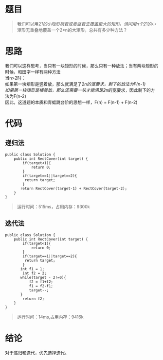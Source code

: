 # 题目
>我们可以用2*1的小矩形横着或者竖着去覆盖更大的矩形。请问用n个2*1的小矩形无重叠地覆盖一个2*n的大矩形，总共有多少种方法？

# 思路
我们可以这样思考，当只有一块矩形的时候，那么只有一种放法；当有两块矩形的时候，和田字一样有两种方法
<br/>当n>2时：
<br/>如果第一块矩形是竖着放，那么就满足了2*n的宽要求，剩下的放法为F(n-1)
<br/>如果第一块矩形是横着放，那么还需要一块才能满足2*n的宽要求，因此剩下的方法为F(n-2)
<br/>因此，这道题的本质和青蛙跳台阶的思想一样，F(n) = F(n-1) + F(n-2)
# 代码
## 递归法
```
public class Solution {
    public int RectCover(int target) {
        if(target<1){
            return 0;
        }
        if(target==1||target==2){
         return target;
        }
       return RectCover(target-1) + RectCover(target-2);
    }
}
```
>运行时间：515ms，占用内存：9300k 

## 迭代法
```
public class Solution {
    public int RectCover(int target) {
        if(target<1){
            return 0;
        }
        if(target==1||target==2){
         return target;
        }
       int f1 = 1;
        int f2 = 2;
       while(target - 2!=0){
           f2 = f1+f2;
           f1 = f2-f1;
           target--;
       }
        return f2;
    }
}
```
>运行时间：14ms,占用内存：9416k

# 结论
对于递归和迭代，优先选择迭代。
